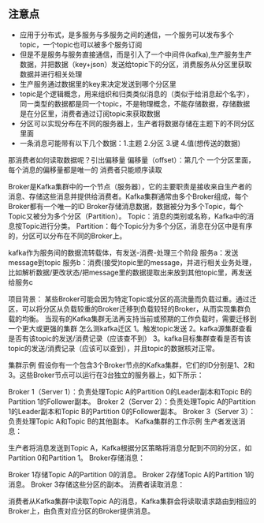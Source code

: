 ## 注意点
- 应用于分布式，是多服务与多服务之间的通信，一个服务可以发布多个topic，一个topic也可以被多个服务订阅
- 但是不是服务与服务直接通信，而是引入了一个中间件(kafka),生产服务生产数据，并把数据（key+json）发送给topic下的分区，消费服务从分区里获取数据并进行相关处理
- 生产服务通过数据里的key来决定发送到哪个分区里
- topic是个逻辑概念，用来组织和归类类似消息的（类似于给消息起个名字），同一类型的数据都是同一个topic，不是物理概念，不能存储数据，存储数据是在分区里，消费者通过订阅topic来获取数据
- 分区可以实现分布在不同的服务器上，生产者将数据存储在主题下的不同分区里面
- 一条消息可能带有以下几个数据：1.主题 2.分区 3.键 4.值(想传送的数据)

那消费者如何读取数据呢？引出偏移量
偏移量（offset）：第几个
一个分区里面，每个消息的偏移量都是唯一的
消费者只能顺序读取

Broker是Kafka集群中的一个节点（服务器），它的主要职责是接收来自生产者的消息、存储这些消息并提供给消费者。Kafka集群通常由多个Broker组成，每个Broker都有一个唯一的ID
Broker存储消息数据，数据被分为多个Topic，每个Topic又被分为多个分区（Partition）。
Topic：消息的类别或名称，Kafka中的消息按Topic进行分类。
Partition：每个Topic分为多个分区，消息在分区中是有序的，分区可以分布在不同的Broker上。


kafka作为服务间的数据流转载体，有发送-消费-处理三个阶段
服务a：发送message到topic 
服务b：消费(接受)topic里的message，并进行相关业务处理，比如解析数据/更改状态/把message里的数据提取出来放到其他topic里，再发送给服务c


项目背景：
某些Broker可能会因为特定Topic或分区的高流量而负载过重。通过迁区，可以将分区从负载较重的Broker迁移到负载较轻的Broker，从而实现集群负载的均衡。
当现有的Kafka集群无法再支持当前或预期的工作负载时，需要迁移到一个更大或更强的集群
怎么测kafka迁区
1。触发topic发送
2。kafka源集群查看是否有该topic的发送/消费记录（应该查不到）
3。kafka目标集群查看是否有该topic的发送/消费记录（应该可以查到），并且topic的数据核对正常。


集群示例
假设你有一个包含3个Broker节点的Kafka集群，它们的ID分别是1、2和3。这些Broker节点可以运行在3台独立的服务器上，如下所示：

Broker 1（Server 1）：负责处理Topic A的Partition 0的Leader副本和Topic B的Partition 1的Follower副本。
Broker 2（Server 2）：负责处理Topic A的Partition 1的Leader副本和Topic B的Partition 0的Follower副本。
Broker 3（Server 3）：负责处理Topic A和Topic B的其他副本。
Kafka集群的工作示例
生产者发送消息：

生产者将消息发送到Topic A，Kafka根据分区策略将消息分配到不同的分区，如Partition 0和Partition 1。
Broker存储消息：

Broker 1存储Topic A的Partition 0的消息。
Broker 2存储Topic A的Partition 1的消息。
Broker 3存储这些分区的副本。
消费者读取消息：

消费者从Kafka集群中读取Topic A的消息，Kafka集群会将读取请求路由到相应的Broker上，由负责对应分区的Broker提供消息。







